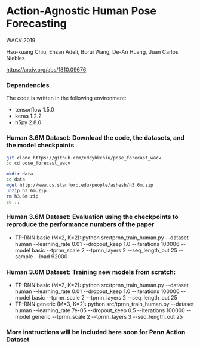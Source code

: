 # Action-Agnostic Human Pose Forecasting
WACV 2019

Hsu-kuang Chiu, Ehsan Adeli, Borui Wang, De-An Huang, Juan Carlos Niebles

https://arxiv.org/abs/1810.09676

### Dependencies
The code is written in the following environment:
* tensorflow 1.5.0
* keras 1.2.2
* h5py 2.8.0

### Human 3.6M Dataset: Download the code, the datasets, and the model checkpoints
```bash
git clone https://github.com/eddyhkchiu/pose_forecast_wacv
cd cd pose_forecast_wacv

mkdir data
cd data
wget http://www.cs.stanford.edu/people/ashesh/h3.6m.zip
unzip h3.6m.zip
rm h3.6m.zip
cd ..
```

### Human 3.6M Dataset: Evaluation using the checkpoints to reproduce the performance numbers of the paper
* TP-RNN basic (M=2, K=2): python src/tprnn_train_human.py --dataset human --learning_rate 0.01 --dropout_keep 1.0 --iterations 100006 --model basic --tprnn_scale 2 --tprnn_layers 2 --seq_length_out 25 --sample --load 92000 


### Human 3.6M Dataset: Training new models from scratch:
* TP-RNN basic (M=2, K=2): python src/tprnn_train_human.py --dataset human --learning_rate 0.01 --dropout_keep 1.0 --iterations 100000 --model basic --tprnn_scale 2 --tprnn_layers 2 --seq_length_out 25
* TP-RNN generic (M=3, K=2): python src/tprnn_train_human.py --dataset human --learning_rate 7e-05 --dropout_keep 0.5 --iterations 100000 --model generic --tprnn_scale 2 --tprnn_layers 3 --seq_length_out 25 

### More instructions will be included here soon for Penn Action Dataset
